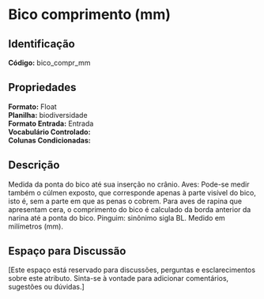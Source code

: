 # Bico comprimento (mm)

## Identificação
**Código:** bico_compr_mm

## Propriedades
**Formato:** Float  
**Planilha:** biodiversidade  
**Formato Entrada:** Entrada  
**Vocabulário Controlado:**   
**Colunas Condicionadas:**   

## Descrição
Medida da ponta do bico até sua inserção no crânio. Aves: Pode-se medir também o cúlmen exposto, que corresponde apenas à parte visível do bico, isto é, sem a parte em que as penas o cobrem. Para aves de rapina que apresentam cera, o comprimento do bico é calculado da borda anterior da narina até a ponta do bico. Pinguim: sinônimo sigla BL. Medido em milímetros (mm).

## Espaço para Discussão
[Este espaço está reservado para discussões, perguntas e esclarecimentos sobre este atributo. Sinta-se à vontade para adicionar comentários, sugestões ou dúvidas.]
